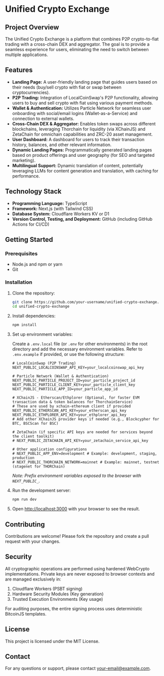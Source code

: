 # Unified Crypto Exchange

## Project Overview

The Unified Crypto Exchange is a platform that combines P2P crypto-to-fiat trading with a cross-chain DEX and aggregator. The goal is to provide a seamless experience for users, eliminating the need to switch between multiple applications.

## Features

- **Landing Page:** A user-friendly landing page that guides users based on their needs (buy/sell crypto with fiat or swap between cryptocurrencies).
- **P2P Trading:** Integration of LocalCoinSwap's P2P functionality, allowing users to buy and sell crypto with fiat using various payment methods.
- **Wallet & Authentication:** Utilizes Particle Network for seamless user onboarding with social/email logins (Wallet-as-a-Service) and connection to external wallets.
- **Cross-Chain DEX & Aggregator:** Enables token swaps across different blockchains, leveraging Thorchain for liquidity (via XChainJS) and ZetaChain for omnichain capabilities and ZRC-20 asset management.
- **User Dashboard:** A dashboard for users to track their transaction history, balances, and other relevant information.
- **Dynamic Landing Pages:** Programmatically generated landing pages based on product offerings and user geography (for SEO and targeted marketing).
- **Multilingual Support:** Dynamic translation of content, potentially leveraging LLMs for content generation and translation, with caching for performance.

## Technology Stack

- **Programming Language:** TypeScript
- **Framework:** Next.js (with Tailwind CSS)
- **Database System:** Cloudflare Workers KV or D1
- **Version Control, Testing, and Deployment:** GitHub (including GitHub Actions for CI/CD)

## Getting Started

### Prerequisites

- Node.js and npm or yarn
- Git

### Installation

1. Clone the repository:

    ```bash
    git clone https://github.com/your-username/unified-crypto-exchange.git
    cd unified-crypto-exchange
    ```

2. Install dependencies:

    ```bash
    npm install
    ```

3. Set up environment variables:

    Create a `.env.local` file (or `.env` for other environments) in the root directory and add the necessary environment variables. Refer to `.env.example` if provided, or use the following structure:

    ```env
    # LocalCoinSwap (P2P Trading)
    NEXT_PUBLIC_LOCALCOINSWAP_API_KEY=your_localcoinswap_api_key

    # Particle Network (Wallet & Authentication)
    NEXT_PUBLIC_PARTICLE_PROJECT_ID=your_particle_project_id
    NEXT_PUBLIC_PARTICLE_CLIENT_KEY=your_particle_client_key
    NEXT_PUBLIC_PARTICLE_APP_ID=your_particle_app_id

    # XChainJS - Etherscan/Ethplorer (Optional, for faster EVM transaction data & token balances for ThorchainService)
    # These are used by xchain-ethereum client if provided
    NEXT_PUBLIC_ETHERSCAN_API_KEY=your_etherscan_api_key
    NEXT_PUBLIC_ETHPLORER_API_KEY=your_ethplorer_api_key
    # Add other XChainJS provider keys if needed (e.g., Blockcypher for BTC, BSCScan for BSC)

    # ZetaChain (if specific API keys are needed for services beyond the client toolkit)
    # NEXT_PUBLIC_ZETACHAIN_API_KEY=your_zetachain_service_api_key

    # Other application configurations
    # NEXT_PUBLIC_APP_ENV=development # Example: development, staging, production
    # NEXT_PUBLIC_THORCHAIN_NETWORK=mainnet # Example: mainnet, testnet (stagenet for THORChain)
    ```
    *Note: Prefix environment variables exposed to the browser with `NEXT_PUBLIC_`.*

4. Run the development server:

    ```bash
    npm run dev
    ```

5. Open [http://localhost:3000](http://localhost:3000) with your browser to see the result.

## Contributing

Contributions are welcome! Please fork the repository and create a pull request with your changes.

## Security

All cryptographic operations are performed using hardened WebCrypto implementations. 
Private keys are never exposed to browser contexts and are managed exclusively in:

1. Cloudflare Workers (PSBT signing)
2. Hardware Security Modules (Key generation) 
3. Trusted Execution Environments (Key usage)

For auditing purposes, the entire signing process uses deterministic BitcoinJS templates.

## License

This project is licensed under the MIT License.

## Contact

For any questions or support, please contact [your-email@example.com](mailto:your-email@example.com).
